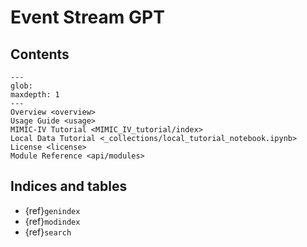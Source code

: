 # Event Stream GPT

## Contents

```{toctree}
---
glob:
maxdepth: 1
---
Overview <overview>
Usage Guide <usage>
MIMIC-IV Tutorial <MIMIC_IV_tutorial/index>
Local Data Tutorial <_collections/local_tutorial_notebook.ipynb>
License <license>
Module Reference <api/modules>
```

## Indices and tables

- {ref}`genindex`
- {ref}`modindex`
- {ref}`search`
